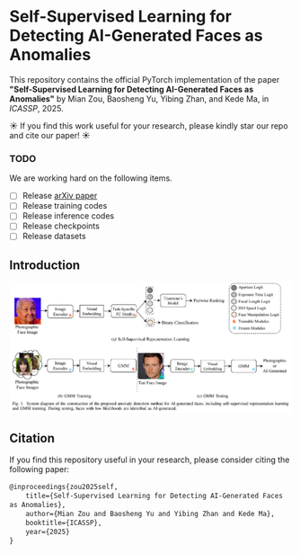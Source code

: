 # Self-Supervised Learning for Detecting AI-Generated Faces as Anomalies
This repository contains the official PyTorch implementation of the paper **"Self-Supervised Learning for Detecting AI-Generated Faces as Anomalies"** by Mian Zou, Baosheng Yu, Yibing Zhan, and Kede Ma, in *ICASSP*, 2025.

☀️ If you find this work useful for your research, please kindly star our repo and cite our paper! ☀️

### TODO
We are working hard on the following items.

- [ ] Release [arXiv paper]()
- [ ] Release training codes
- [ ] Release inference codes
- [ ] Release checkpoints 
- [ ] Release datasets

## Introduction
![IMG_00001](https://github.com/MZMMSEC/AIGFD_EXIF/blob/50ed5f5deb1f9d20b28869fff87917fd50f4adb1/imgs/framework.jpg)

## Citation
If you find this repository useful in your research, please consider citing the following paper:
```
@inproceedings{zou2025self,
    title={Self-Supervised Learning for Detecting AI-Generated Faces as Anomalies},
    author={Mian Zou and Baosheng Yu and Yibing Zhan and Kede Ma},
    booktitle={ICASSP},
    year={2025}
}
```

